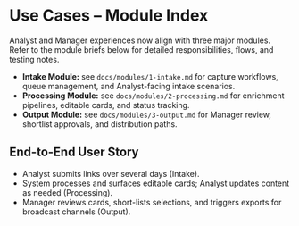 # Use Cases – Module Index

Analyst and Manager experiences now align with three major modules. Refer to the module briefs below for detailed responsibilities, flows, and testing notes.

- **Intake Module:** see `docs/modules/1-intake.md` for capture workflows, queue management, and Analyst-facing intake scenarios.
- **Processing Module:** see `docs/modules/2-processing.md` for enrichment pipelines, editable cards, and status tracking.
- **Output Module:** see `docs/modules/3-output.md` for Manager review, shortlist approvals, and distribution paths.

## End-to-End User Story
- Analyst submits links over several days (Intake).
- System processes and surfaces editable cards; Analyst updates content as needed (Processing).
- Manager reviews cards, short-lists selections, and triggers exports for broadcast channels (Output).
